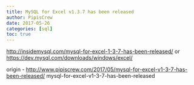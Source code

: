 ```yaml
---
title: MySQL for Excel v1.3.7 has been released
author: PipisCrew
date: 2017-05-26
categories: [sql]
toc: true
---
```


http://insidemysql.com/mysql-for-excel-1-3-7-has-been-released/
or
https://dev.mysql.com/downloads/windows/excel/

origin - http://www.pipiscrew.com/2017/05/mysql-for-excel-v1-3-7-has-been-released/ mysql-for-excel-v1-3-7-has-been-released